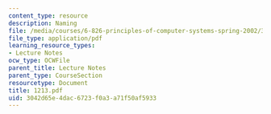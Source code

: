 ```yaml
---
content_type: resource
description: Naming
file: /media/courses/6-826-principles-of-computer-systems-spring-2002/3042d65e4dac6723f0a3a71f50af5933_1213.pdf
file_type: application/pdf
learning_resource_types:
- Lecture Notes
ocw_type: OCWFile
parent_title: Lecture Notes
parent_type: CourseSection
resourcetype: Document
title: 1213.pdf
uid: 3042d65e-4dac-6723-f0a3-a71f50af5933
---
```

